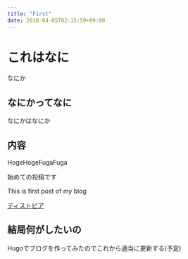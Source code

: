 ```yaml
---
title: "First"
date: 2018-04-05T02:15:59+09:00
---
```


# これはなに
なにか

## なにかってなに
なにかはなにか

## 内容

HogeHogeFugaFuga

始めての投稿です

This is first post of my blog

[ディストピア](https://www.google.com)

## 結局何がしたいの
Hugoでブログを作ってみたのでこれから適当に更新する(予定)